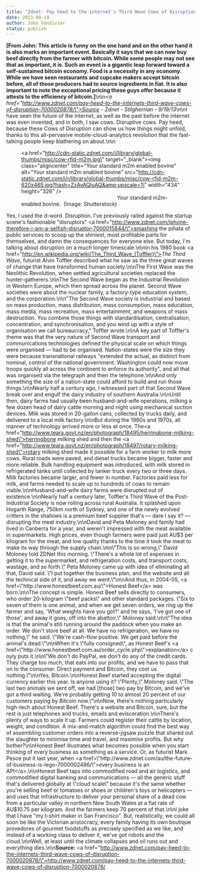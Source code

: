 ```yaml
---
title: "Zdnet: Pay heed to the internet's Third Wave Cows of Disruption"
date: 2013-09-19
author: John Vandivier
status: publish
---
```


<strong>[From John: This article is funny on the one hand and on the other hand it is also marks an important event. Basically it says that we can now buy beef directly from the farmer with bitcoin. While some people may not see that as important, it is. Such an event is a gigantic leap forward toward a self-sustained bitcoin economy. Food is a necessity in any economy. While we have seen restaurants and cupcake makers accept bitcoin before, all of those producers had to source ingredients in fiat. It is also important to note the exceptional pricing these guys offer because it attests to the efficiency of bitcoin.]</strong>\n\n<em><a href=\"http://www.zdnet.com/pay-heed-to-the-internets-third-wave-cows-of-disruption-7000020878/\">Source</a> - Zdnet - Stilgherrian - 9/19/13</em>\n\nI have seen the future of the internet, as well as the past before the internet was even invented, and in both, I saw cows. Disruptive cows. Pay heed, because these Cows of Disruption can show us how things might unfold, thanks to this all-pervasive mobile-cloud-analytics revolution that the fast-talking people keep blathering on about.\n\n<figure><a href=\"http://cdn-static.zdnet.com/i/library/global-thumbs/misc/cow-rfid-m2m.jpg\" target=\"_blank\"><img class=\"aligncenter\" title=\"Your standard m2m enabled bovine\" alt=\"Your standard m2m enabled bovine\" src=\"http://cdn-static.zdnet.com/i/r/library/global-thumbs/misc/cow-rfid-m2m-620x465.jpg?hash=ZzAvAQIuAQ&amp;upscale=1\" width=\"434\" height=\"326\" /></a><figcaption>                                                                 Your standard m2m-enabled bovine.  (Image: Shutterstock)</figcaption></figure>Yes, I used the d-word. Disruption. I've previously railed against the startup scene's fashionable \"disruptors\" <a href=\"http://www.zdnet.com/iphone-therefore-i-am-a-selfish-disruptor-7000015844/\">smashing the piñata of public services</a> to scoop up the shiniest, most profitable parts for themselves, and damn the consequences for everyone else. But today, I'm talking about disruption on a much longer timescale.\n\nIn his 1980 book <a href=\"http://en.wikipedia.org/wiki/The_Third_Wave_(Toffler)\"><em>The Third Wave</em></a>, futurist Alvin Toffler described what he saw as the three great waves of change that have transformed human society.\n\nThe First Wave was the Neolithic Revolution, when settled agricultural societies replaced the hunter-gatherers.\n\nThe Second Wave began as the Industrial Revolution in Western Europe, which then spread across the planet. Second Wave societies were about the nuclear family, a factory-type education system, and the corporation.\n\n\"The Second Wave society is industrial and based on mass production, mass distribution, mass consumption, mass education, mass media, mass recreation, mass entertainment, and weapons of mass destruction. You combine those things with standardisation, centralisation, concentration, and synchronisation, and you wind up with a style of organisation we call bureaucracy,\" Toffler wrote.\n\nA key part of Toffler's theme was that the very nature of Second Wave transport and communications technologies defined the physical scale on which things were organised — had to be organised. Nation-states were the size they were because transnational railways \"extended the actual, as distinct from nominal, control of the national government. Washington could now move troops quickly all across the continent to enforce its authority\", and all that was organised via the telegraph and then the telephone.\n\nAnd only something the size of a nation-state could afford to build and run those things.\n\nNearly half a century ago, I witnessed part of that Second Wave break over and engulf the dairy industry of southern Australia.\n\nUntil then, dairy farms had usually been husband-and-wife operations, milking a few dozen head of dairy cattle morning and night using mechanical suction devices. Milk was stored in 20-gallon cans, collected by trucks daily, and delivered to a local milk factory.\n\nBut during the 1960s and 1970s, all manner of technology arrived more or less at once. The<a href=\"http://www.teara.govt.nz/en/photograph/18495/herringbone-milking-shed\">herringbone milking shed</a> and then the <a href=\"http://www.teara.govt.nz/en/photograph/18497/rotary-milking-shed\">rotary milking shed</a> made it possible for a farm worker to milk more cows. Rural roads were paved, and diesel trucks became bigger, faster and more reliable. Bulk handling equipment was introduced, with milk stored in refrigerated tanks until collected by tanker truck every two or three days. Milk factories became larger, and fewer in number. Factories paid less for milk, and farms needed to scale up to hundreds of cows to remain viable.\n\nHusband-and-wife dairy farms were disrupted out of existence.\n\nNearly half a century later, Toffler's Third Wave of the Post-Industrial Society is now rolling across rural Australia. It splashed upon Hogarth Range, 750km north of Sydney, and one of the newly evolved critters in the shallows is a premium beef supplier that's — dare I say it? — disrupting the meat industry.\n\nDavid and Peta Moloney and family had lived in Canberra for a year, and weren't impressed with the meat available in supermarkets. High prices, even though farmers were paid just AU$3 per kilogram for the meat, and low quality thanks to the time it took the meat to make its way through the supply chain.\n\n\"This is so wrong,\" David Moloney told ZDNet this morning. \"There's a whole lot of expenses in getting it to the supermarket, and refrigeration costs, and transport costs, wastage, and so forth.\" Peta Moloney came up with idea of eliminating all that, David said. \"I put together the business plan, and the website and all the technical side of it, and away we went.\"\n\nAnd thus, in 2004-05, <a href=\"http://www.honestbeef.com.au/\">Honest Beef</a> was born.\n\nThe concept is simple. Honest Beef sells directly to consumers, who order 20-kilogram \"beef packs\" and other standard packages. \"Six to seven of them is one animal, and when we get seven orders, we ring up the farmer and say, 'What weights have you got?' and he says, 'I've got one of those', and away it goes, off into the abattoir,\" Moloney said.\n\n\"The idea is that the animal's still running around the paddock when you make an order. We don't store beef at all. We have no refrigeration, we have no nothing,\" he said. \"We're cash-flow positive. We get paid before the animal's dead.\"\n\nWhen it's \"fully consigned\", as Honest Beef's <a href=\"http://www.honestbeef.com.au/order_cycle.php\">explanation</a> coyly puts it.\n\n\"We don't do PayPal, we don't do any of the credit cards. They charge too much, that eats into our profits, and we have to pass that on to the consumer. Direct payment and Bitcoin, they cost us nothing.\"\n\nYes, Bitcoin.\n\nHonest Beef started accepting the digital currency earlier this year. Is anyone using it? \"Plenty,\" Moloney said. \"The last two animals we sent off, we had [those] two pay by Bitcoin, and we've got a third waiting. We're probably getting 10 to almost 20 percent of our customers paying by Bitcoin now.\"\n\nNow, there's nothing particularly high-tech about Honest Beef. There's a website and Bitcoin, sure, but the rest is just telephones and trucks, emails and evisceration.\n\nThere's plenty of ways to scale it up. Farmers could register their cattle by location, weight, and condition. A mix-and-match algorithm could find the best way of assembling customer orders into a reverse-jigsaw puzzle that shared out the slaughter to minimise time and travel, and maximise profits. But why bother?\n\nHonest Beef illustrates what becomes possible when you start thinking of every business as something as a service. Or, as futurist Mark Pesce put it last year, when <a href=\"http://www.zdnet.com/au/the-future-of-business-is-lego-7000002486/\">every business is an API</a>.\n\nHonest Beef taps into commodified road and air logistics, and commodified digital banking and communications — all the generic stuff that's delivered globally at \"cloud scale\" because it's the same whether you're selling beef or tomatoes or shoes or children's toys or helicopters — and uses that infrastructure to deliver your personal share of a dead cow from a particular valley in northern New South Wales at a flat rate of AU$10.75 per kilogram. And the farmers keep 70 percent of that.\n\nI joke that I have \"my t-shirt maker in San Francisco\". But, realistically, we could all soon be like the Victorian aristocracy, every family having its own boutique provedores of gourmet foodstuffs as precisely specified as we like, and instead of a working class to deliver it, we've got robots and the cloud.\n\nWell, at least until the climate collapses and oil runs out and everything dies.\n\n<strong>Source: </strong><a href=\"http://www.zdnet.com/pay-heed-to-the-internets-third-wave-cows-of-disruption-7000020878/\">http://www.zdnet.com/pay-heed-to-the-internets-third-wave-cows-of-disruption-7000020878/</a>